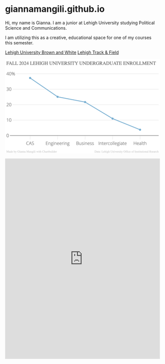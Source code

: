 # giannamangili.github.io

Hi, my name is Gianna. I am a junior at Lehigh University studying Political Science and Communications.

I am utilizing this as a creative, educational space for one of my courses this semester. 

[Lehigh University Brown and White](https://thebrownandwhite.com/)
[Lehigh Track & Field](https://lehighsports.com/sports/womens-track-and-field/roster/gianna-mangili/18507)                              


![Lehigh University Fall 2024 Institutional Research](https://github.com/giannamangili/giannamangili.github.io/blob/main/FALL_2024_LEHIGH_UNIVERSITY_UNDERGRADUATE_ENROLLMENT_Percent_of_Undergraduate_Enrollment_chartbuilder.png?raw=true)

<iframe src='https://cdn.knightlab.com/libs/timeline3/latest/embed/index.html?source=1SW194CpDvBy0wyezzGtYOd7-dV6ACyb6c8mLGj8uIGU&font=Default&lang=en&initial_zoom=2&height=650' width='100%' height='650' webkitallowfullscreen mozallowfullscreen allowfullscreen frameborder='0'></iframe>
